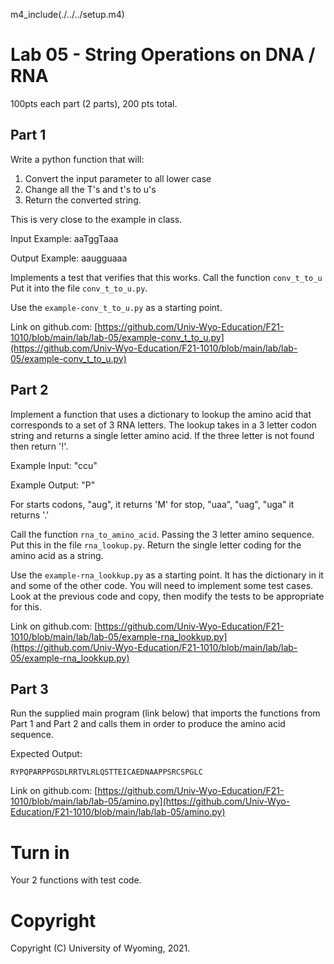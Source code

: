 

m4_include(./../../setup.m4)

# Lab 05 - String Operations on DNA / RNA

100pts each part (2 parts), 200 pts total.



## Part 1

Write a python function that will: 

1.  Convert the input parameter to all lower case
2.  Change all the T's and t's to u's
3.  Return the converted string.

This is very close to the example in class.

Input Example: aaTggTaaa

Output Example:  aaugguaaa

Implements a test that verifies that this works.  Call the function `conv_t_to_u`
Put it into the file `conv_t_to_u.py`.

Use the `example-conv_t_to_u.py` as a starting point.  

Link on github.com: [https://github.com/Univ-Wyo-Education/F21-1010/blob/main/lab/lab-05/example-conv_t_to_u.py](https://github.com/Univ-Wyo-Education/F21-1010/blob/main/lab/lab-05/example-conv_t_to_u.py)


## Part 2

Implement a function that uses a dictionary to lookup the amino acid
that corresponds to a set of 3 RNA letters.    The lookup takes in
a 3 letter codon string and returns a single letter amino acid.
If the three letter is not found then return '!'.

Example Input: "ccu" 

Example Output: "P"

For starts codons, "aug",  it returns 'M' for stop, "uaa", "uag", "uga" it returns '.'

Call the function `rna_to_amino_acid`.  Passing the 3 letter amino sequence.
Put this in the file `rna_lookup.py`.
Return the single letter coding for the amino acid as a string.

Use the `example-rna_lookkup.py` as a starting point.    It has the dictionary in it
and some of the other code.  You will need to implement some test cases.  Look at
the previous code and copy, then modify the tests to be appropriate for this.

Link on github.com: [https://github.com/Univ-Wyo-Education/F21-1010/blob/main/lab/lab-05/example-rna_lookkup.py](https://github.com/Univ-Wyo-Education/F21-1010/blob/main/lab/lab-05/example-rna_lookkup.py)





## Part 3

Run the supplied main program (link below) that imports the functions from Part 1 and Part 2 and
calls them in order to produce the amino acid sequence.

Expected Output:

```
RYPQPARPPGSDLRRTVLRLQSTTEICAEDNAAPPSRCSPGLC
```

Link on github.com: [https://github.com/Univ-Wyo-Education/F21-1010/blob/main/lab/lab-05/amino.py](https://github.com/Univ-Wyo-Education/F21-1010/blob/main/lab/lab-05/amino.py)




# Turn in

Your 2 functions with test code.















# Copyright

Copyright (C) University of Wyoming, 2021.
